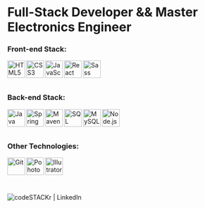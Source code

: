 <h1> Full-Stack Developer && Master Electronics Engineer </h1>


### Front-end Stack:

<img  align="left"  alt="HTML5" width="40px" src="https://i.imgur.com/i5exxg3.png" />
<img  align="left"  alt="CSS3"  width="40px"  src="https://i.imgur.com/u1ALnWV.png" />
<img  align="left"  alt="JavaScript"  width="40px"  src="https://i.imgur.com/0IsfJpt.png" />
<img  align="left"  alt="React"  width="40px"  src="https://i.imgur.com/VHZJpi0.png" />
<img  align="left"  alt="Sass"  width="40px"  src="https://i.imgur.com/2S4IaBH.png" />

<br />
<br />
<br />


### Back-end Stack:

<img  align="left"  alt="Java"  width="40px"  src="https://i.imgur.com/gMhLMzA.png" />
<img  align="left"  alt="Spring"  width="40px"  src="https://i.imgur.com/IZN37Br.png" />
<img  align="left"  alt="Maven"  width="40px"  src="https://i.imgur.com/wRTSlec.png" />
<img  align="left"  alt="SQL"  width="40px"  src="https://i.imgur.com/q1ZDPKH.png" />
<img  align="left"  alt="MySQL"  width="40px"  src="https://i.imgur.com/ENcVV9j.png" />
<img  align="left"  alt="Node.js"  width="40px"  src="https://i.imgur.com/JtUJ84Y.png" />

<br />
<br />
<br />

### Other Technologies:

<img  align="left"  alt="Git"  width="40px"  src="https://i.imgur.com/C4c8jGq.png" />
<img  align="left"  alt="Pohotoshop"  width="40px"  src="https://i.imgur.com/ve9HYe2.png" />
<img  align="left"  alt="Illutrator"  width="40px"  src="https://i.imgur.com/StIIRxz.png" />

<br />
<br />
<br />
<br />

[<img align="left" alt="codeSTACKr | LinkedIn" src="https://camo.githubusercontent.com/6a4148c3544b19f1bd501658fb7dc59cbcf651c4/68747470733a2f2f696d672e736869656c64732e696f2f62616467652f2d4c696e6b6564496e2d626c75653f7374796c653d666c61742d737175617265266c6f676f3d4c696e6b6564696e266c6f676f436f6c6f723d7768697465266c696e6b3d68747470733a2f2f7777772e6c696e6b6564696e2e636f6d2f696e2f72616661656c6673696c7661312f" />][linkedin]

[linkedin]:  https://www.linkedin.com/in/leonardo-jacobina-mesquita-824646152/
